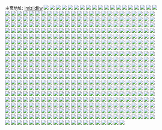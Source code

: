 主页地址: [imizildliw](https://weibo.com/u/3040858891) 
![](https://wx4.sinaimg.cn/mw2000/b53fd30bly1gpei7lprqnj21sc2dsqv5.jpg) 
![](https://wx4.sinaimg.cn/mw2000/b53fd30bly1gpei7mjl5aj21sc2dsqrn.jpg) 
![](https://wx4.sinaimg.cn/mw2000/b53fd30bly1gpei7nzo5sj21sc2dsnpd.jpg) 
![](https://wx4.sinaimg.cn/mw2000/b53fd30bly1gpei7qrehvj22c0340kjn.jpg) 
![](https://wx4.sinaimg.cn/mw2000/b53fd30bly1gpei7uucf5j21sc2dsnph.jpg) 
![](https://wx4.sinaimg.cn/mw2000/b53fd30bgy1gp8r5cd669j21ds0n04qr.jpg) 
![](https://wx4.sinaimg.cn/mw2000/b53fd30bgy1gp8r5cv5hvj20n00n0agl.jpg) 
![](https://wx4.sinaimg.cn/mw2000/b53fd30bgy1gp8r5ogbquj21sc2dshdt.jpg) 
![](https://wx4.sinaimg.cn/mw2000/b53fd30bgy1gp8r5hoyhzj22c0340x6s.jpg) 
![](https://wx4.sinaimg.cn/mw2000/b53fd30bgy1gp8r5jwuiej22c0340b2a.jpg) 
![](https://wx4.sinaimg.cn/mw2000/b53fd30bgy1gp8r5ex3d9j22c0340b2c.jpg) 
![](https://wx4.sinaimg.cn/mw2000/b53fd30bgy1gp8r5l777ij21sc2dshdt.jpg) 
![](https://wx4.sinaimg.cn/mw2000/b53fd30bgy1gp8r5s4cwoj22c0340e88.jpg) 
![](https://wx4.sinaimg.cn/mw2000/b53fd30bgy1gp8r5m06lfj20tk13fkf1.jpg) 
![](https://wx4.sinaimg.cn/mw2000/b53fd30bgy1gp8r5tzgw2j22c0340x6q.jpg) 
![](https://wx4.sinaimg.cn/mw2000/b53fd30bgy1gp8r5wirzrj22c03404qs.jpg) 
![](https://wx4.sinaimg.cn/mw2000/b53fd30bgy1gorz2wzotwj22c02c0qea.jpg) 
![](https://wx4.sinaimg.cn/mw2000/b53fd30bgy1gorz2yv0jgj22c02c07wh.jpg) 
![](https://wx4.sinaimg.cn/mw2000/b53fd30bgy1gorz30xzl9j22c02c04qp.jpg) 
![](https://wx4.sinaimg.cn/mw2000/b53fd30bgy1gorz33tko5j21sc2dskjl.jpg) 
![](https://wx4.sinaimg.cn/mw2000/b53fd30bgy1gorz36nycyj22c02c01kz.jpg) 
![](https://wx4.sinaimg.cn/mw2000/b53fd30bgy1gorz3dtkz0j20dw0bxmyp.jpg) 
![](https://wx4.sinaimg.cn/mw2000/b53fd30bgy1gowfn6f5zaj22c02c07fw.jpg) 
![](https://wx4.sinaimg.cn/mw2000/b53fd30bgy1gowfn55oajj22c02c0qfh.jpg) 
![](https://wx4.sinaimg.cn/mw2000/b53fd30bgy1gowfn7zbqvj22c02c0wqm.jpg) 
![](https://wx4.sinaimg.cn/mw2000/b53fd30bgy1goryx5n2zej22c02c0hdt.jpg) 
![](https://wx4.sinaimg.cn/mw2000/b53fd30bgy1goryx7rk4zj22c02c0kjl.jpg) 
![](https://wx4.sinaimg.cn/mw2000/b53fd30bgy1goryx9bas6j22c02c0qii.jpg) 
![](https://wx4.sinaimg.cn/mw2000/b53fd30bgy1goryxapv84j22c02c0ww0.jpg) 
![](https://wx4.sinaimg.cn/mw2000/b53fd30bgy1goryxbzp1fj22c02c0qf5.jpg) 
![](https://wx4.sinaimg.cn/mw2000/b53fd30bgy1goryxdrl12j22c02c0kjl.jpg) 
![](https://wx4.sinaimg.cn/mw2000/b53fd30bgy1gomz1qnu0dj20sq12b447.jpg) 
![](https://wx4.sinaimg.cn/mw2000/b53fd30bgy1gomz1rh4laj21sc2ds4qp.jpg) 
![](https://wx4.sinaimg.cn/mw2000/b53fd30bgy1gomz1t2vkhj21sc2dsu0x.jpg) 
![](https://wx4.sinaimg.cn/mw2000/b53fd30bgy1gomz1tz3c6j21sc2dsb29.jpg) 
![](https://wx4.sinaimg.cn/mw2000/b53fd30bgy1gomz1voypaj21sc2ds7wh.jpg) 
![](https://wx4.sinaimg.cn/mw2000/b53fd30bgy1gomz1xphnuj21oi28oqv5.jpg) 
![](https://wx4.sinaimg.cn/mw2000/b53fd30bgy1gog21hh8poj22c03404qq.jpg) 
![](https://wx4.sinaimg.cn/mw2000/b53fd30bgy1gog21juss0j226m2wu7wi.jpg) 
![](https://wx4.sinaimg.cn/mw2000/b53fd30bgy1gog21nbwlrj22c0340e82.jpg) 
![](https://wx4.sinaimg.cn/mw2000/b53fd30bly1gocr6drxlaj22c02c04q4.jpg) 
![](https://wx4.sinaimg.cn/mw2000/b53fd30bly1gocr6fevt9j21sc2ds1kx.jpg) 
![](https://wx4.sinaimg.cn/mw2000/b53fd30bly1gocr6ij92jj21sc2dsnph.jpg) 
![](https://wx4.sinaimg.cn/mw2000/b53fd30bly1gocr6j73mvj23402c015q.jpg) 
![](https://wx4.sinaimg.cn/mw2000/b53fd30bly1gocr6co1xjj22c0340kjm.jpg) 
![](https://wx4.sinaimg.cn/mw2000/b53fd30bly1gocr6mfq2xj22c0340kjp.jpg) 
![](https://wx4.sinaimg.cn/mw2000/b53fd30bly1gocr6nntsgj22c02c0b29.jpg) 
![](https://wx4.sinaimg.cn/mw2000/b53fd30bly1gocr6kcmt3j20oq0nmmxv.jpg) 
![](https://wx4.sinaimg.cn/mw2000/b53fd30bly1gocr6poky7j22c0340x6p.jpg) 
![](https://wx4.sinaimg.cn/mw2000/b53fd30bgy1gnvi36dynuj21sc2dshdt.jpg) 
![](https://wx4.sinaimg.cn/mw2000/b53fd30bgy1gnvi38esfgj22c0340e82.jpg) 
![](https://wx4.sinaimg.cn/mw2000/b53fd30bgy1gnvi356mbjj21z52mwb29.jpg) 
![](https://wx4.sinaimg.cn/mw2000/b53fd30bgy1gnvi39ingnj21tw2fu4qp.jpg) 
![](https://wx4.sinaimg.cn/mw2000/b53fd30bgy1gnqw1fzzvoj22c0340e88.jpg) 
![](https://wx4.sinaimg.cn/mw2000/b53fd30bgy1gnqw1ijqg3j21sc2dsb2b.jpg) 
![](https://wx4.sinaimg.cn/mw2000/b53fd30bgy1gnqw1lxoaqj21sc2ds7wl.jpg) 
![](https://wx4.sinaimg.cn/mw2000/b53fd30bgy1gnqw1pe6o7j21sc2ds1l1.jpg) 
![](https://wx4.sinaimg.cn/mw2000/b53fd30bgy1gnqw1sqlo0j21sc2dsx6s.jpg) 
![](https://wx4.sinaimg.cn/mw2000/b53fd30bgy1gnqw1xxjgsj22c0340e89.jpg) 
![](https://wx4.sinaimg.cn/mw2000/b53fd30bgy1gnqw1cq1srj20n00n0gpn.jpg) 
![](https://wx4.sinaimg.cn/mw2000/b53fd30bgy1gnqw1z4g1tj21521iq47y.jpg) 
![](https://wx4.sinaimg.cn/mw2000/b53fd30bgy1gnl7kuara5j21nq27n7wh.jpg) 
![](https://wx4.sinaimg.cn/mw2000/b53fd30bgy1gnl7kvtn0gj21oy29ah80.jpg) 
![](https://wx4.sinaimg.cn/mw2000/b53fd30bgy1gnfbbdr5blj22c02c0tjj.jpg) 
![](https://wx4.sinaimg.cn/mw2000/b53fd30bgy1gnfbbf7ffij22c02c01kx.jpg) 
![](https://wx4.sinaimg.cn/mw2000/b53fd30bgy1gnfbbgzes4j20tx0txaj8.jpg) 
![](https://wx4.sinaimg.cn/mw2000/b53fd30bgy1gnfbbhkwmrj20um0umake.jpg) 
![](https://wx4.sinaimg.cn/mw2000/b53fd30bgy1gnd2ub0ridj20vc0vc7ga.jpg) 
![](https://wx4.sinaimg.cn/mw2000/b53fd30bgy1gnd2ua3ck2j20vc0vc49n.jpg) 
![](https://wx4.sinaimg.cn/mw2000/b53fd30bgy1gn888lmxyoj22c0340kjq.jpg) 
![](https://wx4.sinaimg.cn/mw2000/b53fd30bly1gmo21b7u2xj20n01dsnpf.jpg) 
![](https://wx4.sinaimg.cn/mw2000/b53fd30bgy1gm7aebp2amj20u00p1goo.jpg) 
![](https://wx4.sinaimg.cn/mw2000/b53fd30bgy1gm7aed7x5oj22c02c0e81.jpg) 
![](https://wx4.sinaimg.cn/mw2000/b53fd30bgy1gm7aeb9270j20vc15s47z.jpg) 
![](https://wx4.sinaimg.cn/mw2000/b53fd30bgy1gm7aefpfw2j22c02c07wh.jpg) 
![](https://wx4.sinaimg.cn/mw2000/b53fd30bgy1gm7aeijgr2j22c02c0x6p.jpg) 
![](https://wx4.sinaimg.cn/mw2000/b53fd30bgy1gm7ael2n45j22c02c0hdt.jpg) 
![](https://wx4.sinaimg.cn/mw2000/b53fd30bgy1gm7aemfrrzj20n00kdjt3.jpg) 
![](https://wx4.sinaimg.cn/mw2000/b53fd30bgy1gm7aen4ikpj22c01r0b29.jpg) 
![](https://wx4.sinaimg.cn/mw2000/b53fd30bgy1gm7aeo6l0sj223q1ksb29.jpg) 
![](https://wx4.sinaimg.cn/mw2000/b53fd30bgy1gm7aeqoxklj20n01dskjn.jpg) 
![](https://wx4.sinaimg.cn/mw2000/b53fd30bgy1gm1604a8j9j235s23uu0x.jpg) 
![](https://wx4.sinaimg.cn/mw2000/b53fd30bgy1gm1605abscj235s1s0npd.jpg) 
![](https://wx4.sinaimg.cn/mw2000/b53fd30bgy1gm1606cpvzj23401r0kjl.jpg) 
![](https://wx4.sinaimg.cn/mw2000/b53fd30bgy1gm0hiy71haj22c03401ky.jpg) 
![](https://wx4.sinaimg.cn/mw2000/b53fd30bgy1gm0hj0dfigj22c03401ky.jpg) 
![](https://wx4.sinaimg.cn/mw2000/b53fd30bgy1gm0hj241hhj22c02c0hdt.jpg) 
![](https://wx4.sinaimg.cn/mw2000/b53fd30bgy1gm0hj4wvq4j22c02c0e81.jpg) 
![](https://wx4.sinaimg.cn/mw2000/b53fd30bgy1gm0hj8aeusj21ds0n0x6p.jpg) 
![](https://wx4.sinaimg.cn/mw2000/b53fd30bgy1gm0hj9mqkej217q1mb4qp.jpg) 
![](https://wx4.sinaimg.cn/mw2000/b53fd30bgy1glwk52x3tkj22c03407wj.jpg) 
![](https://wx4.sinaimg.cn/mw2000/b53fd30bgy1glwk53i4vuj20kq0y5mzv.jpg) 
![](https://wx4.sinaimg.cn/mw2000/b53fd30bgy1glwk550t1kj23402c0u0x.jpg) 
![](https://wx4.sinaimg.cn/mw2000/b53fd30bgy1glwk57jeo3j225y25y1kx.jpg) 
![](https://wx4.sinaimg.cn/mw2000/b53fd30bgy1glwk4zp1zwj20mz0u840z.jpg) 
![](https://wx4.sinaimg.cn/mw2000/b53fd30bgy1glwk58v8i9j20vc15s18a.jpg) 
![](https://wx4.sinaimg.cn/mw2000/b53fd30bgy1glwk59vt9jj22c02c04qp.jpg) 
![](https://wx4.sinaimg.cn/mw2000/b53fd30bgy1glwk5bps1xj22c02c01kx.jpg) 
![](https://wx4.sinaimg.cn/mw2000/b53fd30bgy1glwk5eemc6j22c0340u0x.jpg) 
![](https://wx4.sinaimg.cn/mw2000/b53fd30bgy1glnthc0lbxj21v32hg1ky.jpg) 
![](https://wx4.sinaimg.cn/mw2000/b53fd30bgy1glntheo9yqj22c0340hdu.jpg) 
![](https://wx4.sinaimg.cn/mw2000/b53fd30bgy1glnthfi8nej22ps1j0b29.jpg) 
![](https://wx4.sinaimg.cn/mw2000/b53fd30bgy1glnthaomwhj22c02c04qr.jpg) 
![](https://wx4.sinaimg.cn/mw2000/b53fd30bgy1glnthgbvcfj22c0340x6p.jpg) 
![](https://wx4.sinaimg.cn/mw2000/b53fd30bgy1glnthi9xjij20vc15sdq6.jpg) 
![](https://wx4.sinaimg.cn/mw2000/b53fd30bgy1glb1cswuxvj20u00u0gs3.jpg) 
![](https://wx4.sinaimg.cn/mw2000/b53fd30bgy1glb1ctgr7vj20u00u0ahn.jpg) 
![](https://wx4.sinaimg.cn/mw2000/b53fd30bgy1glb1cv49ywj22c02c0qv5.jpg) 
![](https://wx4.sinaimg.cn/mw2000/b53fd30bgy1glb1cx46azj22c02c0qv5.jpg) 
![](https://wx4.sinaimg.cn/mw2000/b53fd30bgy1glb1cz2z0rj22c02c0npe.jpg) 
![](https://wx4.sinaimg.cn/mw2000/b53fd30bgy1glb1cs8g5hj20v90sjq4x.jpg) 
![](https://wx4.sinaimg.cn/mw2000/b53fd30bgy1gl48wlddpsj22c02c0kjl.jpg) 
![](https://wx4.sinaimg.cn/mw2000/b53fd30bgy1gl48wnscc7j22c02c04qp.jpg) 
![](https://wx4.sinaimg.cn/mw2000/b53fd30bgy1gl48wp7qimj20vc15sgxx.jpg) 
![](https://wx4.sinaimg.cn/mw2000/b53fd30bgy1gl48wichxtj20ul14sdtf.jpg) 
![](https://wx4.sinaimg.cn/mw2000/b53fd30bgy1gl48wqf80mj22c02c0b29.jpg) 
![](https://wx4.sinaimg.cn/mw2000/b53fd30bgy1gl48wrpui2j20u00u0n2p.jpg) 
![](https://wx4.sinaimg.cn/mw2000/b53fd30bgy1gl48ws7otnj20n01dsdt3.jpg) 
![](https://wx4.sinaimg.cn/mw2000/b53fd30bgy1gl48wsmdfzj20u00tyab2.jpg) 
![](https://wx4.sinaimg.cn/mw2000/b53fd30bgy1gl48wtuwz7j20jm0mxtap.jpg) 
![](https://wx4.sinaimg.cn/mw2000/b53fd30bgy1gktmgdfebcj22c02c0wqe.jpg) 
![](https://wx4.sinaimg.cn/mw2000/b53fd30bgy1gktmgg4mi5j22c02c0x5s.jpg) 
![](https://wx4.sinaimg.cn/mw2000/b53fd30bgy1gktmghkfmnj21ei1ei19t.jpg) 
![](https://wx4.sinaimg.cn/mw2000/b53fd30bgy1gktmgbmm42j23401r0u0e.jpg) 
![](https://wx4.sinaimg.cn/mw2000/b53fd30bgy1gktmgeq9mij23401r0tue.jpg) 
![](https://wx4.sinaimg.cn/mw2000/b53fd30bgy1gktmgi27afj23401r07jm.jpg) 
![](https://wx4.sinaimg.cn/mw2000/b53fd30bgy1gktmgjpojkj22c02c04qp.jpg) 
![](https://wx4.sinaimg.cn/mw2000/b53fd30bgy1gktmgld2x8j22c02c0b29.jpg) 
![](https://wx4.sinaimg.cn/mw2000/b53fd30bgy1gktmgmu4q4j20mz0gh3zy.jpg) 
![](https://wx4.sinaimg.cn/mw2000/b53fd30bgy1gkfu8ms9vzj22c02c07w4.jpg) 
![](https://wx4.sinaimg.cn/mw2000/b53fd30bgy1gkfu8oif41j20n01dstto.jpg) 
![](https://wx4.sinaimg.cn/mw2000/b53fd30bgy1gkfu8prtwsj22c02c01kx.jpg) 
![](https://wx4.sinaimg.cn/mw2000/b53fd30bgy1gkfu8s4is1j21ds0n0hdt.jpg) 
![](https://wx4.sinaimg.cn/mw2000/b53fd30bgy1gkfu8uarw4j22c02c04qp.jpg) 
![](https://wx4.sinaimg.cn/mw2000/b53fd30bgy1gkfu8ldtt8j21ds0n0hdt.jpg) 
![](https://wx4.sinaimg.cn/mw2000/b53fd30bgy1gkfu8w17tlj20vc15stmn.jpg) 
![](https://wx4.sinaimg.cn/mw2000/b53fd30bgy1gkfu8zrvqfj22801o0u0x.jpg) 
![](https://wx4.sinaimg.cn/mw2000/b53fd30bgy1gkfu90erytj20vc15swpo.jpg) 
![](https://wx4.sinaimg.cn/mw2000/b53fd30bgy1gk20buuvjaj22o72o7kjl.jpg) 
![](https://wx4.sinaimg.cn/mw2000/b53fd30bgy1gk20bvjv7vj23401r0tp9.jpg) 
![](https://wx4.sinaimg.cn/mw2000/b53fd30bgy1gk20bx5bloj23402c0u0x.jpg) 
![](https://wx4.sinaimg.cn/mw2000/b53fd30bgy1gk20c0yi1lj22c03407wk.jpg) 
![](https://wx4.sinaimg.cn/mw2000/b53fd30bgy1gk20btvn3ij20ui14oduo.jpg) 
![](https://wx4.sinaimg.cn/mw2000/b53fd30bgy1gk20c46ccjj20vc15sh0r.jpg) 
![](https://wx4.sinaimg.cn/mw2000/b53fd30bgy1gk20c4uptgj20u7149wt9.jpg) 
![](https://wx4.sinaimg.cn/mw2000/b53fd30bgy1gk20cc8xe9j21ds0n0hdu.jpg) 
![](https://wx4.sinaimg.cn/mw2000/b53fd30bly1gjr7v8exd4j23402c0b2b.jpg) 
![](https://wx4.sinaimg.cn/mw2000/b53fd30bly1gjr7vbiegkj22c02c0x6p.jpg) 
![](https://wx4.sinaimg.cn/mw2000/b53fd30bly1gjr7ve9b6dj22c02c0e81.jpg) 
![](https://wx4.sinaimg.cn/mw2000/b53fd30bly1gjr7vh15pzj22c02c0hdt.jpg) 
![](https://wx4.sinaimg.cn/mw2000/b53fd30bly1gjr7vis987j22c0340gum.jpg) 
![](https://wx4.sinaimg.cn/mw2000/b53fd30bly1gjr7vkrc0aj22c0340npd.jpg) 
![](https://wx4.sinaimg.cn/mw2000/b53fd30bly1gjr7v58liuj22c02c0e81.jpg) 
![](https://wx4.sinaimg.cn/mw2000/b53fd30bly1gjr7vn6madj22c02c04qp.jpg) 
![](https://wx4.sinaimg.cn/mw2000/b53fd30bly1gjr7vuc5tuj20vc15sdri.jpg) 
![](https://wx4.sinaimg.cn/mw2000/b53fd30bgy1gjel9hjortj21sc2dsnpg.jpg) 
![](https://wx4.sinaimg.cn/mw2000/b53fd30bgy1gjel7azvexj20d30cvdhe.jpg) 
![](https://wx4.sinaimg.cn/mw2000/b53fd30bgy1gjel7bks07j20lr0tdjyh.jpg) 
![](https://wx4.sinaimg.cn/mw2000/b53fd30bgy1gjel7ffqo6j20ne0hkgol.jpg) 
![](https://wx4.sinaimg.cn/mw2000/b53fd30bgy1gjel7cv4sej20u019qah8.jpg) 
![](https://wx4.sinaimg.cn/mw2000/b53fd30bgy1gjel7e4it8j229w29wha2.jpg) 
![](https://wx4.sinaimg.cn/mw2000/b53fd30bgy1gjel8vp5aqj22c02c0e81.jpg) 
![](https://wx4.sinaimg.cn/mw2000/b53fd30bgy1gjel8yq1lfj23402c0kjl.jpg) 
![](https://wx4.sinaimg.cn/mw2000/b53fd30bgy1gjel91kiyij22c02c07wh.jpg) 
![](https://wx4.sinaimg.cn/mw2000/b53fd30bgy1gjel94tg4zj22c02c0e81.jpg) 
![](https://wx4.sinaimg.cn/mw2000/b53fd30bgy1gjel98um8tj22c02c01kx.jpg) 
![](https://wx4.sinaimg.cn/mw2000/b53fd30bgy1gjel9c0q8dj23402c07wh.jpg) 
![](https://wx4.sinaimg.cn/mw2000/b53fd30bly1gj5iuoxfvdj21r12c1k93.jpg) 
![](https://wx4.sinaimg.cn/mw2000/b53fd30bly1gj5iulbzbvj20n00uodmq.jpg) 
![](https://wx4.sinaimg.cn/mw2000/b53fd30bly1gj5iulqp8vj22c03407bp.jpg) 
![](https://wx4.sinaimg.cn/mw2000/b53fd30bly1gj5iunbetnj22c03401kx.jpg) 
![](https://wx4.sinaimg.cn/mw2000/b53fd30bly1gj5iuqqspej22c0340b2d.jpg) 
![](https://wx4.sinaimg.cn/mw2000/b53fd30bly1gj5iurki0gj20n00uodn2.jpg) 
![](https://wx4.sinaimg.cn/mw2000/b53fd30bly1gj5iusjee3j23402c0b29.jpg) 
![](https://wx4.sinaimg.cn/mw2000/b53fd30bgy1gi85ru6pm4j22c0340kjl.jpg) 
![](https://wx4.sinaimg.cn/mw2000/b53fd30bgy1gi85rzo5tzj23402c0kjl.jpg) 
![](https://wx4.sinaimg.cn/mw2000/b53fd30bgy1gi85s41tlkj22c0340e81.jpg) 
![](https://wx4.sinaimg.cn/mw2000/b53fd30bgy1gi85rn8c94j22c02c01kx.jpg) 
![](https://wx4.sinaimg.cn/mw2000/b53fd30bgy1gi85s85mzzj22c0340npd.jpg) 
![](https://wx4.sinaimg.cn/mw2000/b53fd30bgy1gi85schmx6j23402c0npd.jpg) 
![](https://wx4.sinaimg.cn/mw2000/b53fd30bgy1gi85sfxzdhj21yo2m81kx.jpg) 
![](https://wx4.sinaimg.cn/mw2000/b53fd30bgy1gi85svnpy4j222e2r6e86.jpg) 
![](https://wx4.sinaimg.cn/mw2000/b53fd30bgy1gi85sylvzoj22c02c0b05.jpg) 
![](https://wx4.sinaimg.cn/mw2000/b53fd30bgy1ghtype4ysej21qi1qin3b.jpg) 
![](https://wx4.sinaimg.cn/mw2000/b53fd30bgy1ghtypfj2dyj21vu1vuwm5.jpg) 
![](https://wx4.sinaimg.cn/mw2000/b53fd30bgy1ghtypitfiqj21o11o1qah.jpg) 
![](https://wx4.sinaimg.cn/mw2000/b53fd30bgy1ghtyplx8jdj21ej1ejwjp.jpg) 
![](https://wx4.sinaimg.cn/mw2000/b53fd30bgy1ghahsecd2mj22c02c0atw.jpg) 
![](https://wx4.sinaimg.cn/mw2000/b53fd30bgy1ghahsg7uigj22c02c04qp.jpg) 
![](https://wx4.sinaimg.cn/mw2000/b53fd30bgy1ghahshy2k1j22c02c04qp.jpg) 
![](https://wx4.sinaimg.cn/mw2000/b53fd30bgy1ghahsjwe7uj23402c0kjl.jpg) 
![](https://wx4.sinaimg.cn/mw2000/b53fd30bgy1ghahsm8a1tj22c02c0qv5.jpg) 
![](https://wx4.sinaimg.cn/mw2000/b53fd30bgy1ghahsosli8j23402c04qq.jpg) 
![](https://wx4.sinaimg.cn/mw2000/b53fd30bgy1ghahsru9p6j23402c0hdu.jpg) 
![](https://wx4.sinaimg.cn/mw2000/b53fd30bgy1ghahstx3ioj23402c0neu.jpg) 
![](https://wx4.sinaimg.cn/mw2000/b53fd30bgy1ghahsv7l1hj219y1scdsz.jpg) 
![](https://wx4.sinaimg.cn/mw2000/b53fd30bgy1ggxtukoljbj20vc15sk35.jpg) 
![](https://wx4.sinaimg.cn/mw2000/b53fd30bgy1ggxtulc55yj20vc15s4a3.jpg) 
![](https://wx4.sinaimg.cn/mw2000/b53fd30bgy1ggxtuk3pm8j20vc15sqdx.jpg) 
![](https://wx4.sinaimg.cn/mw2000/b53fd30bgy1ggqntujju8j21f41w5gvd.jpg) 
![](https://wx4.sinaimg.cn/mw2000/b53fd30bgy1ggqnttyck1j20uh14mtjq.jpg) 
![](https://wx4.sinaimg.cn/mw2000/b53fd30bgy1ggp8keo61tj20n00uatbj.jpg) 
![](https://wx4.sinaimg.cn/mw2000/b53fd30bgy1ggp8kf8l1aj20n01dstqv.jpg) 
![](https://wx4.sinaimg.cn/mw2000/b53fd30bgy1ggp8kdsn0nj20n010nn0m.jpg) 
![](https://wx4.sinaimg.cn/mw2000/b53fd30bgy1ggp8kg4on1j226p2st1ky.jpg) 
![](https://wx4.sinaimg.cn/mw2000/b53fd30bgy1ggp8khrpggj21qw0fn7b9.jpg) 
![](https://wx4.sinaimg.cn/mw2000/b53fd30bgy1ggp8ki8g3sj21lk0hk10d.jpg) 
![](https://wx4.sinaimg.cn/mw2000/b53fd30bly1ggn84bb0pkj22c03407wi.jpg) 
![](https://wx4.sinaimg.cn/mw2000/b53fd30bly1ggn84cehtpj22c03407wi.jpg) 
![](https://wx4.sinaimg.cn/mw2000/b53fd30bly1ggn84dofdfj22c0340x6q.jpg) 
![](https://wx4.sinaimg.cn/mw2000/b53fd30bly1gglx6kut7zj20hs09t3zh.jpg) 
![](https://wx4.sinaimg.cn/mw2000/b53fd30bgy1gggbmt9pxzj20u00u0dl7.jpg) 
![](https://wx4.sinaimg.cn/mw2000/b53fd30bgy1gggbmtn1zqj20u00u0qat.jpg) 
![](https://wx4.sinaimg.cn/mw2000/b53fd30bgy1gggbmu1bjrj20u00u0jy0.jpg) 
![](https://wx4.sinaimg.cn/mw2000/b53fd30bgy1gggbmuktcdj20u00u0n3t.jpg) 
![](https://wx4.sinaimg.cn/mw2000/b53fd30bgy1ggamqzewbnj21ff0u07nk.jpg) 
![](https://wx4.sinaimg.cn/mw2000/b53fd30bgy1ggamqzz6s1j21gw0u0h3a.jpg) 
![](https://wx4.sinaimg.cn/mw2000/b53fd30bgy1ggamr0qof9j20u0140dpr.jpg) 
![](https://wx4.sinaimg.cn/mw2000/b53fd30bgy1ggamqyoo75j22yn0hbdwj.jpg) 
![](https://wx4.sinaimg.cn/mw2000/b53fd30bgy1ggamr1q10fj21400u0k9c.jpg) 
![](https://wx4.sinaimg.cn/mw2000/b53fd30bgy1ggamr2j963j22k00u01kx.jpg) 
![](https://wx4.sinaimg.cn/mw2000/b53fd30bgy1ggamr4bzbuj23400jrhb1.jpg) 
![](https://wx4.sinaimg.cn/mw2000/b53fd30bgy1gg96hzhv1zj22c0340e82.jpg) 
![](https://wx4.sinaimg.cn/mw2000/b53fd30bgy1gg79oqgagqj20u01407fq.jpg) 
![](https://wx4.sinaimg.cn/mw2000/b53fd30bgy1gg79oqxhxsj20u0140ds0.jpg) 
![](https://wx4.sinaimg.cn/mw2000/b53fd30bgy1gg79opnh89j20u0140drq.jpg) 
![](https://wx4.sinaimg.cn/mw2000/b53fd30bgy1gg79ortk7oj20u0140tl3.jpg) 
![](https://wx4.sinaimg.cn/mw2000/b53fd30bgy1gg1fnquaucj23402c0npd.jpg) 
![](https://wx4.sinaimg.cn/mw2000/b53fd30bgy1gg1fogj12jj22c02c0kjm.jpg) 
![](https://wx4.sinaimg.cn/mw2000/b53fd30bgy1gg1foe8k2yj21ei1ein9a.jpg) 
![](https://wx4.sinaimg.cn/mw2000/b53fd30bgy1gg1fohriy4j21sc2dsb29.jpg) 
![](https://wx4.sinaimg.cn/mw2000/b53fd30bgy1gg1foj83cpj22c02c0e82.jpg) 
![](https://wx4.sinaimg.cn/mw2000/b53fd30bgy1gg1fokpht9j22c02c0b2a.jpg) 
![](https://wx4.sinaimg.cn/mw2000/b53fd30bgy1gg1fneesdvj20lt0t3grs.jpg) 
![](https://wx4.sinaimg.cn/mw2000/b53fd30bgy1gg1fqdpo7qj22c02c0b2a.jpg) 
![](https://wx4.sinaimg.cn/mw2000/b53fd30bgy1gg1fqf3u0bj21ot293b2a.jpg) 
![](https://wx4.sinaimg.cn/mw2000/b53fd30bgy1gg1fqhd4szj23402c0b29.jpg) 
![](https://wx4.sinaimg.cn/mw2000/b53fd30bgy1gfv47ojf1vj20u00u0n76.jpg) 
![](https://wx4.sinaimg.cn/mw2000/b53fd30bgy1gfv47ltxn3j20u014012g.jpg) 
![](https://wx4.sinaimg.cn/mw2000/b53fd30bgy1gfv47nxcj8j20u00u0dny.jpg) 
![](https://wx4.sinaimg.cn/mw2000/b53fd30bgy1gfv47my7k2j20u0140gwf.jpg) 
![](https://wx4.sinaimg.cn/mw2000/b53fd30bgy1gfv47oxsm5j20u0140n8a.jpg) 
![](https://wx4.sinaimg.cn/mw2000/b53fd30bgy1gfv47pf8epj20u0140wlc.jpg) 
![](https://wx4.sinaimg.cn/mw2000/b53fd30bgy1gfv47py6xhj21400u0qbg.jpg) 
![](https://wx4.sinaimg.cn/mw2000/b53fd30bgy1gfv47qixtzj21400u044v.jpg) 
![](https://wx4.sinaimg.cn/mw2000/b53fd30bgy1gfv4cs06w3j20u00u0tec.jpg) 
![](https://wx4.sinaimg.cn/mw2000/b53fd30bgy1gfv4csck9yj21400u0qae.jpg) 
![](https://wx4.sinaimg.cn/mw2000/b53fd30bgy1gfnhepw00yj20u0140alk.jpg) 
![](https://wx4.sinaimg.cn/mw2000/b53fd30bgy1gfnhesy7ixj20u0140119.jpg) 
![](https://wx4.sinaimg.cn/mw2000/b53fd30bgy1gfnheqfpmsj20u0140wnn.jpg) 
![](https://wx4.sinaimg.cn/mw2000/b53fd30bgy1gfnhercb01j20u0140dsi.jpg) 
![](https://wx4.sinaimg.cn/mw2000/b53fd30bgy1gfnherv9vgj20u0140gv1.jpg) 
![](https://wx4.sinaimg.cn/mw2000/b53fd30bgy1gfnhesdilcj20u00u0ndb.jpg) 
![](https://wx4.sinaimg.cn/mw2000/b53fd30bgy1gfnheuk2asj20u0140k35.jpg) 
![](https://wx4.sinaimg.cn/mw2000/b53fd30bgy1gfnhev3ol6j20u0140naz.jpg) 
![](https://wx4.sinaimg.cn/mw2000/b53fd30bgy1gfnhepeqwgj20u0140and.jpg) 
![](https://wx4.sinaimg.cn/mw2000/b53fd30bgy1gfk39s6h9uj20u01407cm.jpg) 
![](https://wx4.sinaimg.cn/mw2000/b53fd30bgy1gfk39ssk2pj20u0140q9x.jpg) 
![](https://wx4.sinaimg.cn/mw2000/b53fd30bgy1gfiy6kicucj20u0140tk5.jpg) 
![](https://wx4.sinaimg.cn/mw2000/b53fd30bgy1gfiy6k0qauj21400u0qdh.jpg) 
![](https://wx4.sinaimg.cn/mw2000/b53fd30bgy1gfga2xkifej20z70z7h1i.jpg) 
![](https://wx4.sinaimg.cn/mw2000/b53fd30bgy1gfga30n9kdj21ei1eiww4.jpg) 
![](https://wx4.sinaimg.cn/mw2000/b53fd30bgy1gfga2wngy2j22c03401ky.jpg) 
![](https://wx4.sinaimg.cn/mw2000/b53fd30bgy1gfga2yjvi6j22c0340b2a.jpg) 
![](https://wx4.sinaimg.cn/mw2000/b53fd30bgy1gfga2zr783j22c0340e82.jpg) 
![](https://wx4.sinaimg.cn/mw2000/b53fd30bgy1gfga31gg6wj23402c0u0x.jpg) 
![](https://wx4.sinaimg.cn/mw2000/b53fd30bgy1gfc1ov52xtj20u00u07b8.jpg) 
![](https://wx4.sinaimg.cn/mw2000/b53fd30bgy1gfc1ovn6dij20u00u047r.jpg) 
![](https://wx4.sinaimg.cn/mw2000/b53fd30bgy1gfc1ow1bxbj20u00u045c.jpg) 
![](https://wx4.sinaimg.cn/mw2000/b53fd30bgy1gfc1oxwbjoj20u013ythn.jpg) 
![](https://wx4.sinaimg.cn/mw2000/b53fd30bgy1gfc1oyfjo9j20u1141jyv.jpg) 
![](https://wx4.sinaimg.cn/mw2000/b53fd30bgy1gfc1ouoywbj20u00u0agq.jpg) 
![](https://wx4.sinaimg.cn/mw2000/b53fd30bgy1gfc1oyyqblj20u00u00y5.jpg) 
![](https://wx4.sinaimg.cn/mw2000/b53fd30bgy1gf9nsun9esj21z41hcqv5.jpg) 
![](https://wx4.sinaimg.cn/mw2000/b53fd30bgy1gf9nswtffkj21gb1xt1kx.jpg) 
![](https://wx4.sinaimg.cn/mw2000/b53fd30bgy1gf9nt0lqc7j21z41hcqv5.jpg) 
![](https://wx4.sinaimg.cn/mw2000/b53fd30bgy1gf9nt2s1taj21fq1wz7wh.jpg) 
![](https://wx4.sinaimg.cn/mw2000/b53fd30bgy1gf5xm0vct6j217r1mcn9d.jpg) 
![](https://wx4.sinaimg.cn/mw2000/b53fd30bgy1gf5xlxjrwwj212l1fg168.jpg) 
![](https://wx4.sinaimg.cn/mw2000/b53fd30bgy1gf5xm1qteoj217r1mbtq5.jpg) 
![](https://wx4.sinaimg.cn/mw2000/b53fd30bgy1gf5xm2ghlaj217r1mcqdt.jpg) 
![](https://wx4.sinaimg.cn/mw2000/b53fd30bgy1gf5xm32lp0j217r1mcalo.jpg) 
![](https://wx4.sinaimg.cn/mw2000/b53fd30bgy1gf5xm3w6zij217q1mbdv2.jpg) 
![](https://wx4.sinaimg.cn/mw2000/b53fd30bgy1gf5xlydkbzj21ez1e2ayd.jpg) 
![](https://wx4.sinaimg.cn/mw2000/b53fd30bgy1gf5xlz058lj21ca1gvqk5.jpg) 
![](https://wx4.sinaimg.cn/mw2000/b53fd30bgy1gf5xm05a3dj217r1mcavb.jpg) 
![](https://wx4.sinaimg.cn/mw2000/b53fd30bgy1gf5xm4my3cj217r1mc4ba.jpg) 
![](https://wx4.sinaimg.cn/mw2000/b53fd30bgy1gf5xm5kcqmj217r1mce1s.jpg) 
![](https://wx4.sinaimg.cn/mw2000/b53fd30bgy1gf3wuv1ql2j21sg2dsnpd.jpg) 
![](https://wx4.sinaimg.cn/mw2000/b53fd30bgy1gf3wutaj5hj21sg2dsnpd.jpg) 
![](https://wx4.sinaimg.cn/mw2000/b53fd30bgy1gf3wuvtdnbj21sg2dshbd.jpg) 
![](https://wx4.sinaimg.cn/mw2000/b53fd30bgy1gf3wuwtgzxj21sg2dshdt.jpg) 
![](https://wx4.sinaimg.cn/mw2000/b53fd30bgy1gf3wuxufynj21sc2dsx6p.jpg) 
![](https://wx4.sinaimg.cn/mw2000/b53fd30bgy1gf3wuyw1d2j21sc2dskjl.jpg) 
![](https://wx4.sinaimg.cn/mw2000/b53fd30bgy1gf3wv057m4j21sc2dsx6p.jpg) 
![](https://wx4.sinaimg.cn/mw2000/b53fd30bgy1gf3wv1lpi9j21sc2dsnkp.jpg) 
![](https://wx4.sinaimg.cn/mw2000/b53fd30bgy1gf3wv2u84sj21sc2ds4qq.jpg) 
![](https://wx4.sinaimg.cn/mw2000/b53fd30bgy1gf3wv47cnwj21sc2ds4qq.jpg) 
![](https://wx4.sinaimg.cn/mw2000/b53fd30bgy1gezsdkndjmj22c02c019q.jpg) 
![](https://wx4.sinaimg.cn/mw2000/b53fd30bgy1gezsdjrvn8j21hc1z4hdt.jpg) 
![](https://wx4.sinaimg.cn/mw2000/b53fd30bgy1gezsdmkxtyj21hc1z4kjl.jpg) 
![](https://wx4.sinaimg.cn/mw2000/b53fd30bgy1gezsdnu57nj21hc1z4e81.jpg) 
![](https://wx4.sinaimg.cn/mw2000/b53fd30bgy1gezsdpojlgj22c02c0npd.jpg) 
![](https://wx4.sinaimg.cn/mw2000/b53fd30bgy1gezsdqlw11j22c02c04bc.jpg) 
![](https://wx4.sinaimg.cn/mw2000/b53fd30bgy1gezsdrvf1ej20iu0qe7a0.jpg) 
![](https://wx4.sinaimg.cn/mw2000/b53fd30bgy1gezsdsc8rdj22c02c0dru.jpg) 
![](https://wx4.sinaimg.cn/mw2000/b53fd30bgy1geqw8h7s49j21hc1z4kjl.jpg) 
![](https://wx4.sinaimg.cn/mw2000/b53fd30bgy1geqw8fdxy8j21hc1z4hdt.jpg) 
![](https://wx4.sinaimg.cn/mw2000/b53fd30bgy1geqw8ip4ivj21hc1z4e81.jpg) 
![](https://wx4.sinaimg.cn/mw2000/b53fd30bgy1geqw8jt0w2j21hc1z4e81.jpg) 
![](https://wx4.sinaimg.cn/mw2000/b53fd30bgy1gek5ha3iqrj21hc1z4npd.jpg) 
![](https://wx4.sinaimg.cn/mw2000/b53fd30bgy1gek5hbncj9j217r1mcnfg.jpg) 
![](https://wx4.sinaimg.cn/mw2000/b53fd30bgy1gek5hd3lo3j21hc1z47wh.jpg) 
![](https://wx4.sinaimg.cn/mw2000/b53fd30bgy1gek5hinhrmj21hc1z4hdt.jpg) 
![](https://wx4.sinaimg.cn/mw2000/b53fd30bgy1geheove5lzj22ds1sgb29.jpg) 
![](https://wx4.sinaimg.cn/mw2000/b53fd30bgy1geheox1r75j21o0280axp.jpg) 
![](https://wx4.sinaimg.cn/mw2000/b53fd30bgy1geheotqtktj21o0280kfq.jpg) 
![](https://wx4.sinaimg.cn/mw2000/b53fd30bgy1geheoy5bczj21gs1gs1kx.jpg) 
![](https://wx4.sinaimg.cn/mw2000/b53fd30bgy1geed11vi0pj22zx28ye81.jpg) 
![](https://wx4.sinaimg.cn/mw2000/b53fd30bgy1geed13df6zj22c02c07qy.jpg) 
![](https://wx4.sinaimg.cn/mw2000/b53fd30bgy1geed16rr8dj23402c0npd.jpg) 
![](https://wx4.sinaimg.cn/mw2000/b53fd30bgy1geed198z8yj22c02c07ot.jpg) 
![](https://wx4.sinaimg.cn/mw2000/b53fd30bgy1geed1wc27jj20ku0kuq6o.jpg) 
![](https://wx4.sinaimg.cn/mw2000/b53fd30bgy1geed1c836nj22c02c0b29.jpg) 
![](https://wx4.sinaimg.cn/mw2000/b53fd30bgy1geed1eecr1j21hc1z4qv5.jpg) 
![](https://wx4.sinaimg.cn/mw2000/b53fd30bgy1geed1g711zj21sg2ds1he.jpg) 
![](https://wx4.sinaimg.cn/mw2000/b53fd30bgy1geed0zj3wxj21sg2dsqlq.jpg) 
![](https://wx4.sinaimg.cn/mw2000/b53fd30bgy1geb5atfa1hj21sg2ds4qp.jpg) 
![](https://wx4.sinaimg.cn/mw2000/b53fd30bgy1geb5auanayj21sg2dsk74.jpg) 
![](https://wx4.sinaimg.cn/mw2000/b53fd30bgy1geb5avly3yj21sg1sg167.jpg) 
![](https://wx4.sinaimg.cn/mw2000/b53fd30bgy1geb5axfn05j21sg2ds4qp.jpg) 
![](https://wx4.sinaimg.cn/mw2000/b53fd30bgy1geb5az09e2j21sg2ds4qp.jpg) 
![](https://wx4.sinaimg.cn/mw2000/b53fd30bgy1geb5aqvqzrj22c02c0wz7.jpg) 
![](https://wx4.sinaimg.cn/mw2000/b53fd30bgy1ge9czkzqqsj21sg2dse2g.jpg) 
![](https://wx4.sinaimg.cn/mw2000/b53fd30bgy1ge9czmdwd5j21sg2dshal.jpg) 
![](https://wx4.sinaimg.cn/mw2000/b53fd30bgy1ge9czja9w9j21sg2dskgj.jpg) 
![](https://wx4.sinaimg.cn/mw2000/b53fd30bgy1ge9czobiqvj21i6204b29.jpg) 
![](https://wx4.sinaimg.cn/mw2000/b53fd30bgy1ge9czr0r9cj21sg2dsb29.jpg) 
![](https://wx4.sinaimg.cn/mw2000/b53fd30bgy1ge9czsnxkaj21m625g4jm.jpg) 
![](https://wx4.sinaimg.cn/mw2000/b53fd30bgy1ge4rb3bds0j21sg2dse81.jpg) 
![](https://wx4.sinaimg.cn/mw2000/b53fd30bgy1ge4rb4wlc4j21sg2dse81.jpg) 
![](https://wx4.sinaimg.cn/mw2000/b53fd30bgy1ge4rb6b95gj21sg2dshdt.jpg) 
![](https://wx4.sinaimg.cn/mw2000/b53fd30bgy1ge4rb1ogaoj21sg2dsb29.jpg) 
![](https://wx4.sinaimg.cn/mw2000/b53fd30bgy1ge4rb7sa3yj21sg2dsb29.jpg) 
![](https://wx4.sinaimg.cn/mw2000/b53fd30bgy1ge4rb97fquj21sg2dse81.jpg) 
![](https://wx4.sinaimg.cn/mw2000/b53fd30bgy1gdzhc7dai2j21sg2dse5s.jpg) 
![](https://wx4.sinaimg.cn/mw2000/b53fd30bgy1gdzhc977njj21py2ah7wh.jpg) 
![](https://wx4.sinaimg.cn/mw2000/b53fd30bgy1gdzhcckq95j21sg2dse82.jpg) 
![](https://wx4.sinaimg.cn/mw2000/b53fd30bgy1gdzhcehokdj22801o0hdt.jpg) 
![](https://wx4.sinaimg.cn/mw2000/b53fd30bgy1gdzhcfx6flj22801o0e81.jpg) 
![](https://wx4.sinaimg.cn/mw2000/b53fd30bgy1gdzhchzwqlj22801o01kx.jpg) 
![](https://wx4.sinaimg.cn/mw2000/b53fd30bgy1gdz1svssdkj22c02c01kx.jpg) 
![](https://wx4.sinaimg.cn/mw2000/b53fd30bgy1gdz1syahbpj22c02c01kx.jpg) 
![](https://wx4.sinaimg.cn/mw2000/b53fd30bgy1gdz1sti49jj22c02c04qq.jpg) 
![](https://wx4.sinaimg.cn/mw2000/b53fd30bgy1gdwzj4c3ylj22c02c07wh.jpg) 
![](https://wx4.sinaimg.cn/mw2000/b53fd30bgy1gdwzj65acij20ku1124qp.jpg) 
![](https://wx4.sinaimg.cn/mw2000/b53fd30bgy1gdwzj8b9z6j22c02c0u0x.jpg) 
![](https://wx4.sinaimg.cn/mw2000/b53fd30bgy1gdwzj1zmwnj22c02c04gm.jpg) 
![](https://wx4.sinaimg.cn/mw2000/b53fd30bgy1gdwzjb5cz4j2140140782.jpg) 
![](https://wx4.sinaimg.cn/mw2000/b53fd30bgy1gdwzjbnbesj2140140q81.jpg) 
![](https://wx4.sinaimg.cn/mw2000/b53fd30bgy1gdwzj9nympj22c02c0e75.jpg) 
![](https://wx4.sinaimg.cn/mw2000/b53fd30bgy1gdwzjczugrj22c02c01c7.jpg) 
![](https://wx4.sinaimg.cn/mw2000/b53fd30bgy1gdwzjffy01j22c02c0hdt.jpg) 
![](https://wx4.sinaimg.cn/mw2000/b53fd30bgy1gdvzdvw8vej21sg2dsqqn.jpg) 
![](https://wx4.sinaimg.cn/mw2000/b53fd30bgy1gdvzdwvwpej21sg2dsqot.jpg) 
![](https://wx4.sinaimg.cn/mw2000/b53fd30bgy1gdvzdtx0f8j21qc2aye81.jpg) 
![](https://wx4.sinaimg.cn/mw2000/b53fd30bgy1gdvzdyr6sxj21sg2ds4qp.jpg) 
![](https://wx4.sinaimg.cn/mw2000/b53fd30bgy1gdsn6cljakj21o02801kx.jpg) 
![](https://wx4.sinaimg.cn/mw2000/b53fd30bgy1gdsn6di9q6j21o02801kx.jpg) 
![](https://wx4.sinaimg.cn/mw2000/b53fd30bgy1gdsn6eh5vyj21o0280kil.jpg) 
![](https://wx4.sinaimg.cn/mw2000/b53fd30bgy1gdsn6fj6lvj21o0280b29.jpg) 
![](https://wx4.sinaimg.cn/mw2000/b53fd30bgy1gdoxy169gvj217r1mc4dz.jpg) 
![](https://wx4.sinaimg.cn/mw2000/b53fd30bgy1gdoxy2wrynj217r1mc1fl.jpg) 
![](https://wx4.sinaimg.cn/mw2000/b53fd30bgy1gdlpev2byaj21fu1x0b14.jpg) 
![](https://wx4.sinaimg.cn/mw2000/b53fd30bgy1gdemr7sz2qj21sc1scnpd.jpg) 
![](https://wx4.sinaimg.cn/mw2000/b53fd30bgy1gdemr5w7vhj21o01o0e0p.jpg) 
![](https://wx4.sinaimg.cn/mw2000/b53fd30bgy1gdehrkoa7lj21sg2dse81.jpg) 
![](https://wx4.sinaimg.cn/mw2000/b53fd30bgy1gdbyrcpmsyj21sg1sgwnw.jpg) 
![](https://wx4.sinaimg.cn/mw2000/b53fd30bgy1gdaq4vyspjj21sg2ds4qp.jpg) 
![](https://wx4.sinaimg.cn/mw2000/b53fd30bgy1gdaq4yp3kuj22c0340x6p.jpg) 
![](https://wx4.sinaimg.cn/mw2000/b53fd30bgy1gd9v47mkenj21sg2dsx6p.jpg) 
![](https://wx4.sinaimg.cn/mw2000/b53fd30bgy1gd9v49o6z0j21sg2dsu0x.jpg) 
![](https://wx4.sinaimg.cn/mw2000/b53fd30bgy1gd9v4cvur0j21sg2dsqv5.jpg) 
![](https://wx4.sinaimg.cn/mw2000/b53fd30bgy1gd9v4fu88jj21sg2ds7wh.jpg) 
![](https://wx4.sinaimg.cn/mw2000/b53fd30bgy1gd9v4hgd87j21sg2dse2c.jpg) 
![](https://wx4.sinaimg.cn/mw2000/b53fd30bgy1gd9v4og86tj21sg2dse81.jpg) 
![](https://wx4.sinaimg.cn/mw2000/b53fd30bgy1gd9v4qhdklj21sg2ds7wh.jpg) 
![](https://wx4.sinaimg.cn/mw2000/b53fd30bgy1gd9v4t5z8hj21sg2dse0j.jpg) 
![](https://wx4.sinaimg.cn/mw2000/b53fd30bgy1gd89hqoftsj22c02c0hdt.jpg) 
![](https://wx4.sinaimg.cn/mw2000/b53fd30bgy1gd6i7qc7sij20ku112gys.jpg) 
![](https://wx4.sinaimg.cn/mw2000/b53fd30bgy1gd6i7pnxogj20ku112qk8.jpg) 
![](https://wx4.sinaimg.cn/mw2000/b53fd30bgy1gd58k9b73cj20ku1121bd.jpg) 
![](https://wx4.sinaimg.cn/mw2000/b53fd30bgy1gd47q4pvluj23402c01fe.jpg) 
![](https://wx4.sinaimg.cn/mw2000/b53fd30bgy1gd47q6vqi5j22c02c0wzx.jpg) 
![](https://wx4.sinaimg.cn/mw2000/b53fd30bgy1gd47q8ww76j22c02c0ww8.jpg) 
![](https://wx4.sinaimg.cn/mw2000/b53fd30bgy1gd47q30dvuj22c02c0auj.jpg) 
![](https://wx4.sinaimg.cn/mw2000/b53fd30bgy1gd47qbh2tbj22c02c0kco.jpg) 
![](https://wx4.sinaimg.cn/mw2000/b53fd30bgy1gd47qdcg6mj22c02c0qm5.jpg) 
![](https://wx4.sinaimg.cn/mw2000/b53fd30bgy1gd3z3fnspbj21120kunpf.jpg) 
![](https://wx4.sinaimg.cn/mw2000/b53fd30bgy1gd3z3wl53yj21120kuhdv.jpg) 
![](https://wx4.sinaimg.cn/mw2000/b53fd30bgy1gd30v62cuuj21sg1sgajo.jpg) 
![](https://wx4.sinaimg.cn/mw2000/b53fd30bgy1gcz6d3oy7pj22c02c0drc.jpg) 
![](https://wx4.sinaimg.cn/mw2000/b53fd30bgy1gcz628hc1qj21ei1eithw.jpg) 
![](https://wx4.sinaimg.cn/mw2000/b53fd30bgy1gcz6d51hnyj22c02c0gt4.jpg) 
![](https://wx4.sinaimg.cn/mw2000/b53fd30bgy1gcz6299zy6j22c02c04eo.jpg) 
![](https://wx4.sinaimg.cn/mw2000/b53fd30bgy1gcz62cdf7oj21ei1eidvi.jpg) 
![](https://wx4.sinaimg.cn/mw2000/b53fd30bgy1gcz627ptfxj21ei1eih16.jpg) 
![](https://wx4.sinaimg.cn/mw2000/b53fd30bgy1gcz62aubifj22c02c0tl4.jpg) 
![](https://wx4.sinaimg.cn/mw2000/b53fd30bgy1gcxyjky360j21o0280qv5.jpg) 
![](https://wx4.sinaimg.cn/mw2000/b53fd30bgy1gcxyjncemkj22c02c0twa.jpg) 
![](https://wx4.sinaimg.cn/mw2000/b53fd30bgy1gcxyjoxjo5j22c02c0tvh.jpg) 
![](https://wx4.sinaimg.cn/mw2000/b53fd30bgy1gcxyjvjpm9j21o02807qa.jpg) 
![](https://wx4.sinaimg.cn/mw2000/b53fd30bgy1gcxyjwx8cgj21o0280e81.jpg) 
![](https://wx4.sinaimg.cn/mw2000/b53fd30bgy1gcxyjy7ffjj21sg2ds4qp.jpg) 
![](https://wx4.sinaimg.cn/mw2000/b53fd30bgy1gcxyjzed03j21sg1sg7wh.jpg) 
![](https://wx4.sinaimg.cn/mw2000/b53fd30bgy1gcxyjivsboj21sg1sg7wh.jpg) 
![](https://wx4.sinaimg.cn/mw2000/b53fd30bgy1gcxyk19qutj22c0340x6p.jpg) 
![](https://wx4.sinaimg.cn/mw2000/b53fd30bgy1gcx3a9o6rvj22c02c0e81.jpg) 
![](https://wx4.sinaimg.cn/mw2000/b53fd30bgy1gcx3a84yjwj21ei1eih47.jpg) 
![](https://wx4.sinaimg.cn/mw2000/b53fd30bgy1gcx3a6g8qcj22c02c04qp.jpg) 
![](https://wx4.sinaimg.cn/mw2000/b53fd30bgy1gcx3abbeaqj22c02c0b29.jpg) 
![](https://wx4.sinaimg.cn/mw2000/b53fd30bgy1gcx3acmwrbj21y91y91kx.jpg) 
![](https://wx4.sinaimg.cn/mw2000/b53fd30bgy1gcx3ae2dpkj22c02c07wh.jpg) 
![](https://wx4.sinaimg.cn/mw2000/b53fd30bgy1gcx26pdi2vj22c02c0npd.jpg) 
![](https://wx4.sinaimg.cn/mw2000/b53fd30bgy1gcw45am0dsj22c02c0qv5.jpg) 
![](https://wx4.sinaimg.cn/mw2000/b53fd30bgy1gcw458vw77j212k1fftkx.jpg) 
![](https://wx4.sinaimg.cn/mw2000/b53fd30bgy1gcw45eslinj21t71t7x6q.jpg) 
![](https://wx4.sinaimg.cn/mw2000/b53fd30bgy1gcw45fxytpj22c02c07t1.jpg) 
![](https://wx4.sinaimg.cn/mw2000/b53fd30bgy1gcw20q92abj22c02c0e1p.jpg) 
![](https://wx4.sinaimg.cn/mw2000/b53fd30bgy1gcw20srrkpj22am2amu0x.jpg) 
![](https://wx4.sinaimg.cn/mw2000/b53fd30bgy1gcw20u7qjwj22c02c04qp.jpg) 
![](https://wx4.sinaimg.cn/mw2000/b53fd30bgy1gcw20vzvepj22c02c0qi5.jpg) 
![](https://wx4.sinaimg.cn/mw2000/b53fd30bgy1gcw20yjkzsj22c0340npd.jpg) 
![](https://wx4.sinaimg.cn/mw2000/b53fd30bgy1gcw20o6p5pj22c02c01kx.jpg) 
![](https://wx4.sinaimg.cn/mw2000/b53fd30bgy1gcuppfsuwwj21o02yoe81.jpg) 
![](https://wx4.sinaimg.cn/mw2000/b53fd30bgy1gcuppj5azuj211w1vcqm8.jpg) 
![](https://wx4.sinaimg.cn/mw2000/b53fd30bgy1gcuppp015aj21o02yoe81.jpg) 
![](https://wx4.sinaimg.cn/mw2000/b53fd30bgy1gcuppr8tq2j21o02yoe81.jpg) 
![](https://wx4.sinaimg.cn/mw2000/b53fd30bgy1gcuppsk0nej211w1vch3g.jpg) 
![](https://wx4.sinaimg.cn/mw2000/b53fd30bgy1gcupoinb8vj211w1vc7mb.jpg) 
![](https://wx4.sinaimg.cn/mw2000/b53fd30bgy1gcupptg1puj211w1vcdxq.jpg) 
![](https://wx4.sinaimg.cn/mw2000/b53fd30bgy1gcuppuu5gbj211w1vcasf.jpg) 
![](https://wx4.sinaimg.cn/mw2000/b53fd30bgy1gctn6o9nj9j21qz2by4qp.jpg) 
![](https://wx4.sinaimg.cn/mw2000/b53fd30bgy1gctn6p3qkoj21sg1sgtm2.jpg) 
![](https://wx4.sinaimg.cn/mw2000/b53fd30bgy1gcsa2cjvvnj22c02c0dwh.jpg) 
![](https://wx4.sinaimg.cn/mw2000/b53fd30bgy1gcsa2eb8juj20tu0tuhax.jpg) 
![](https://wx4.sinaimg.cn/mw2000/b53fd30bgy1gcsa2f5yp8j22c02c01gx.jpg) 
![](https://wx4.sinaimg.cn/mw2000/b53fd30bgy1gcsa2gyf5wj22c02c0k9h.jpg) 
![](https://wx4.sinaimg.cn/mw2000/b53fd30bgy1gcsa2ir3w6j22c02c0e4r.jpg) 
![](https://wx4.sinaimg.cn/mw2000/b53fd30bgy1gcsa2lhx1cj22c02c0ngu.jpg) 
![](https://wx4.sinaimg.cn/mw2000/b53fd30bgy1gcsa2mykh1j22c02c07lz.jpg) 
![](https://wx4.sinaimg.cn/mw2000/b53fd30bgy1gcsa2opshjj22c02c0ang.jpg) 
![](https://wx4.sinaimg.cn/mw2000/b53fd30bgy1gcsa2aaqm4j22c02c015k.jpg) 
![](https://wx4.sinaimg.cn/mw2000/b53fd30bgy1gcresapd27j21m925onpd.jpg) 
![](https://wx4.sinaimg.cn/mw2000/b53fd30bgy1gcrescwqskj21ku23t7wi.jpg) 
![](https://wx4.sinaimg.cn/mw2000/b53fd30bgy1gcres529xaj20lc0sgn46.jpg) 
![](https://wx4.sinaimg.cn/mw2000/b53fd30bgy1gcrese6no1j217r1mc7hy.jpg) 
![](https://wx4.sinaimg.cn/mw2000/b53fd30bgy1gcresfjlwdj20p00p0qa6.jpg) 
![](https://wx4.sinaimg.cn/mw2000/b53fd30bgy1gcresf2jgpj217r1mch0v.jpg) 
![](https://wx4.sinaimg.cn/mw2000/b53fd30bgy1gcresgdz75j21o0280nhz.jpg) 
![](https://wx4.sinaimg.cn/mw2000/b53fd30bgy1gcresheqebj21o0280h9g.jpg) 
![](https://wx4.sinaimg.cn/mw2000/b53fd30bgy1gcpz9hrw1aj2225225kjl.jpg) 
![](https://wx4.sinaimg.cn/mw2000/b53fd30bgy1gcnqcy9zmhj22c02c04qr.jpg) 
![](https://wx4.sinaimg.cn/mw2000/b53fd30bgy1gcnqd066a0j23402c0x41.jpg) 
![](https://wx4.sinaimg.cn/mw2000/b53fd30bgy1gcnqctyiwbj23402c04qp.jpg) 
![](https://wx4.sinaimg.cn/mw2000/b53fd30bgy1gcnqd63jeqj22c02c04gx.jpg) 
![](https://wx4.sinaimg.cn/mw2000/b53fd30bgy1gcnqdayamwj22c02c0kjl.jpg) 
![](https://wx4.sinaimg.cn/mw2000/b53fd30bgy1gcnqdg1kltj211s1v51kx.jpg) 
![](https://wx4.sinaimg.cn/mw2000/b53fd30bgy1gcnqdbsrwyj20kq0kq78n.jpg) 
![](https://wx4.sinaimg.cn/mw2000/b53fd30bgy1gcnqddgt3pj21sg2ds4qp.jpg) 
![](https://wx4.sinaimg.cn/mw2000/b53fd30bgy1gcnqdenvg0j21jd1jd7n1.jpg) 
![](https://wx4.sinaimg.cn/mw2000/b53fd30bgy1gclqzeqbmqj20ku112kaz.jpg) 
![](https://wx4.sinaimg.cn/mw2000/b53fd30bgy1gclqzf87abj20il0ildjp.jpg) 
![](https://wx4.sinaimg.cn/mw2000/b53fd30bgy1gclqzhinyvj22c02c0x6p.jpg) 
![](https://wx4.sinaimg.cn/mw2000/b53fd30bgy1gci10aif2aj21sg2dse81.jpg) 
![](https://wx4.sinaimg.cn/mw2000/b53fd30bgy1gci108x99oj21sg2dse81.jpg) 
![](https://wx4.sinaimg.cn/mw2000/b53fd30bgy1gci10bud8gj20yo1a84ah.jpg) 
![](https://wx4.sinaimg.cn/mw2000/b53fd30bgy1gceny3riepj20k00zk786.jpg) 
![](https://wx4.sinaimg.cn/mw2000/b53fd30bgy1gcdrbytciyj21sg1sg7cq.jpg) 
![](https://wx4.sinaimg.cn/mw2000/b53fd30bgy1gccedoorikj22c02c012a.jpg) 
![](https://wx4.sinaimg.cn/mw2000/b53fd30bgy1gccedr049sj22c02c01ad.jpg) 
![](https://wx4.sinaimg.cn/mw2000/b53fd30bgy1gccee0bu62j22c02c04qp.jpg) 
![](https://wx4.sinaimg.cn/mw2000/b53fd30bgy1gccedwok1ej23402c0kjl.jpg) 
![](https://wx4.sinaimg.cn/mw2000/b53fd30bgy1gcb39ntd8ej21120ku7wi.jpg) 
![](https://wx4.sinaimg.cn/mw2000/b53fd30bgy1gc90pzljg4j21sg2dsk4x.jpg) 
![](https://wx4.sinaimg.cn/mw2000/b53fd30bgy1gc90q1g1vnj21sg2dsgyy.jpg) 
![](https://wx4.sinaimg.cn/mw2000/b53fd30bgy1gc90q30vt8j21sg2dsgz2.jpg) 
![](https://wx4.sinaimg.cn/mw2000/b53fd30bgy1gc90pylj55j21sg1sg11v.jpg) 
![](https://wx4.sinaimg.cn/mw2000/b53fd30bgy1gc90qvygl1j21ei1eitkm.jpg) 
![](https://wx4.sinaimg.cn/mw2000/b53fd30bgy1gc90q496j8j21sg1sgdq8.jpg) 
![](https://wx4.sinaimg.cn/mw2000/b53fd30bgy1gc90q5bbucj21sg1sg7f6.jpg) 
![](https://wx4.sinaimg.cn/mw2000/b53fd30bgy1gc90q6jxrzj21sg1sgn4h.jpg) 
![](https://wx4.sinaimg.cn/mw2000/b53fd30bgy1gc90q7i20lj21sg1sg476.jpg) 
![](https://wx4.sinaimg.cn/mw2000/b53fd30bgy1gc7ww5mn6cj23k02o0hdw.jpg) 
![](https://wx4.sinaimg.cn/mw2000/b53fd30bgy1gc7ww96svqj22c0340x6p.jpg) 
![](https://wx4.sinaimg.cn/mw2000/b53fd30bgy1gc7wwbursgj21sg2ds4qp.jpg) 
![](https://wx4.sinaimg.cn/mw2000/b53fd30bgy1gc7wwd8txhj21sg2dse81.jpg) 
![](https://wx4.sinaimg.cn/mw2000/b53fd30bgy1gc7wweboybj23402c07wh.jpg) 
![](https://wx4.sinaimg.cn/mw2000/b53fd30bgy1gc7wwg1355j20pp19ods9.jpg) 
![](https://wx4.sinaimg.cn/mw2000/b53fd30bgy1gbzbsarmvkj22ds1sg1kx.jpg) 
![](https://wx4.sinaimg.cn/mw2000/b53fd30bgy1gbzbscd2etj22ds1sg4qp.jpg) 
![](https://wx4.sinaimg.cn/mw2000/b53fd30bgy1gbzbsdvce3j22ds1sg4qp.jpg) 
![](https://wx4.sinaimg.cn/mw2000/b53fd30bgy1gbzbsff6fwj22ds1sg1kh.jpg) 
![](https://wx4.sinaimg.cn/mw2000/b53fd30bgy1gbzbsiaf53j20ku1121ky.jpg) 
![](https://wx4.sinaimg.cn/mw2000/b53fd30bgy1gbzbsizllhj21sg1sgn8b.jpg) 
![](https://wx4.sinaimg.cn/mw2000/b53fd30bgy1gbzbsmhr32j21sg1sg4q6.jpg) 
![](https://wx4.sinaimg.cn/mw2000/b53fd30bgy1gbzbspo1a2j22c02c04qp.jpg) 
![](https://wx4.sinaimg.cn/mw2000/b53fd30bgy1gbzbsrfqccj20ku0of7a7.jpg) 
![](https://wx4.sinaimg.cn/mw2000/b53fd30bgy1gby7qdc0trj20u00i2mz0.jpg) 
![](https://wx4.sinaimg.cn/mw2000/b53fd30bgy1gbxdpq0xpvj20cm084dgi.jpg) 
![](https://wx4.sinaimg.cn/mw2000/b53fd30bgy1gbxdpqtzdhj20ku0ay40p.jpg) 
![](https://wx4.sinaimg.cn/mw2000/b53fd30bgy1gbxdprcwoaj20ez099mxs.jpg) 
![](https://wx4.sinaimg.cn/mw2000/b53fd30bgy1gbmw7279s3j20ku0kudjh.jpg) 
![](https://wx4.sinaimg.cn/mw2000/b53fd30bgy1gbmw72o45uj20ku0ku41x.jpg) 

